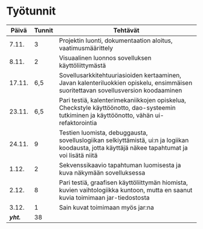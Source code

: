 # Työtunnit

Päivä | Tunnit | Tehtävät
----- | ------ | --------
7.11. | 3 | Projektin luonti, dokumentaation aloitus, vaatimusmäärittely
8.11. | 2 | Visuaalinen luonnos sovelluksen käyttöliittymästä
17.11. | 6,5 | Sovellusarkkitehtuuriasioiden kertaaminen, Javan kalenteriluokkien opiskelu, ensimmäisen suoritettavan sovellusversion koodaaminen
23.11. | 6,5 | Pari testiä, kalenterimekaniikkojen opiskelua, Checkstyle käyttöönotto, dao-systeemin tutkiminen ja käyttöönotto, vähän ui-refaktorointia
24.11. | 9 | Testien luomista, debuggausta, sovelluslogiikan selkiyttämistä, ui:n ja logiikan koodausta, jotta käyttäjä näkee tapahtumat ja voi lisätä niitä
1.12. | 2 | Sekvenssikaavio tapahtuman luomisesta ja kuva näkymään sovelluksessa
2.12. | 8 | Pari testiä, graafisen käyttöliittymän hiomista, kuvien vaihtologiikka kuntoon, mutta en saanut kuvia toimimaan jar-tiedostosta
3.12. | 1 | Sain kuvat toimimaan myös jar:na
**_yht._** | 38 |  
